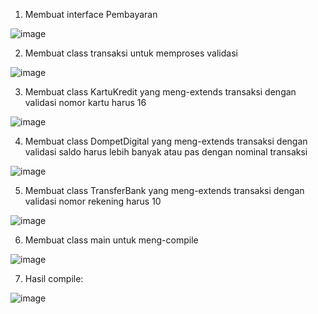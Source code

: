 1. Membuat interface Pembayaran

![image](https://github.com/user-attachments/assets/e84e97a8-f2ff-4efa-aade-e7ad89bdb15d)

2. Membuat class transaksi untuk memproses validasi

![image](https://github.com/user-attachments/assets/955d91c8-c8e1-4757-abab-a62246f4d719)

3. Membuat class KartuKredit yang meng-extends transaksi dengan validasi nomor kartu harus 16

![image](https://github.com/user-attachments/assets/7c3f9fd4-2a36-4cb8-b9f6-09ae78f1e0de)

4. Membuat class DompetDigital yang meng-extends transaksi dengan validasi saldo harus lebih banyak atau pas dengan nominal transaksi

![image](https://github.com/user-attachments/assets/f5bd3a4c-7be5-451b-b630-3447569b4b8d)

5. Membuat class TransferBank yang meng-extends transaksi dengan validasi nomor rekening harus 10

![image](https://github.com/user-attachments/assets/9106ad39-4962-440e-8ce9-7bf165ac0c96)

6. Membuat class main untuk meng-compile

![image](https://github.com/user-attachments/assets/88f0395a-4711-4fd2-a6ec-19270fb7d1e1)

7. Hasil compile:

![image](https://github.com/user-attachments/assets/7caec263-6e08-44fb-ad4e-4d17a208212a)
